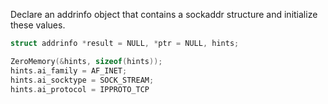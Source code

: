 

Declare an addrinfo object that contains a sockaddr structure and initialize these values.

```c++
struct addrinfo *result = NULL, *ptr = NULL, hints;

ZeroMemory(&hints, sizeof(hints));
hints.ai_family = AF_INET;
hints.ai_socktype = SOCK_STREAM;
hints.ai_protocol = IPPROTO_TCP
```

